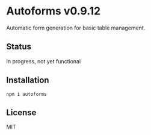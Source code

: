 # Autoforms v0.9.12

Automatic form generation for basic table management.

## Status

In progress, not yet functional

## Installation

`npm i autoforms`

## License

MIT
